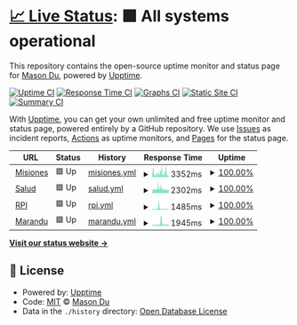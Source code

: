 # [📈 Live Status](https://demo.upptime.js.org): <!--live status--> **🟩 All systems operational**

This repository contains the open-source uptime monitor and status page for [Mason Du](masondu.com), powered by [Upptime](https://github.com/upptime/upptime).

[![Uptime CI](https://github.com/mdu/mdu-github-glb-monitor-01/workflows/Uptime%20CI/badge.svg)](https://github.com/mdu/mdu-github-glb-monitor-01/actions?query=workflow%3A%22Uptime+CI%22)
[![Response Time CI](https://github.com/mdu/mdu-github-glb-monitor-01/workflows/Response%20Time%20CI/badge.svg)](https://github.com/mdu/mdu-github-glb-monitor-01/actions?query=workflow%3A%22Response+Time+CI%22)
[![Graphs CI](https://github.com/mdu/mdu-github-glb-monitor-01/workflows/Graphs%20CI/badge.svg)](https://github.com/mdu/mdu-github-glb-monitor-01/actions?query=workflow%3A%22Graphs+CI%22)
[![Static Site CI](https://github.com/mdu/mdu-github-glb-monitor-01/workflows/Static%20Site%20CI/badge.svg)](https://github.com/mdu/mdu-github-glb-monitor-01/actions?query=workflow%3A%22Static+Site+CI%22)
[![Summary CI](https://github.com/mdu/mdu-github-glb-monitor-01/workflows/Summary%20CI/badge.svg)](https://github.com/mdu/mdu-github-glb-monitor-01/actions?query=workflow%3A%22Summary+CI%22)

With [Upptime](https://upptime.js.org), you can get your own unlimited and free uptime monitor and status page, powered entirely by a GitHub repository. We use [Issues](https://github.com/mdu/mdu-github-glb-monitor-01/issues) as incident reports, [Actions](https://github.com/mdu/mdu-github-glb-monitor-01/actions) as uptime monitors, and [Pages](https://demo.upptime.js.org) for the status page.

<!--start: status pages-->
<!-- This summary is generated by Upptime (https://github.com/upptime/upptime) -->
<!-- Do not edit this manually, your changes will be overwritten -->
<!-- prettier-ignore -->
| URL | Status | History | Response Time | Uptime |
| --- | ------ | ------- | ------------- | ------ |
| <img alt="" src="https://favicons.githubusercontent.com/misiones.gob.ar" height="13"> [Misiones](https://misiones.gob.ar) | 🟩 Up | [misiones.yml](https://github.com/facundomdu/mdu-github-glb-monitor-01/commits/HEAD/history/misiones.yml) | <details><summary><img alt="Response time graph" src="./graphs/misiones/response-time-week.png" height="20"> 3352ms</summary><br><a href="https://mdu.github.io/mdu-github-glb-monitor-01/history/misiones"><img alt="Response time 3352" src="https://img.shields.io/endpoint?url=https%3A%2F%2Fraw.githubusercontent.com%2Ffacundomdu%2Fmdu-github-glb-monitor-01%2FHEAD%2Fapi%2Fmisiones%2Fresponse-time.json"></a><br><a href="https://mdu.github.io/mdu-github-glb-monitor-01/history/misiones"><img alt="24-hour response time 3352" src="https://img.shields.io/endpoint?url=https%3A%2F%2Fraw.githubusercontent.com%2Ffacundomdu%2Fmdu-github-glb-monitor-01%2FHEAD%2Fapi%2Fmisiones%2Fresponse-time-day.json"></a><br><a href="https://mdu.github.io/mdu-github-glb-monitor-01/history/misiones"><img alt="7-day response time 3352" src="https://img.shields.io/endpoint?url=https%3A%2F%2Fraw.githubusercontent.com%2Ffacundomdu%2Fmdu-github-glb-monitor-01%2FHEAD%2Fapi%2Fmisiones%2Fresponse-time-week.json"></a><br><a href="https://mdu.github.io/mdu-github-glb-monitor-01/history/misiones"><img alt="30-day response time 3352" src="https://img.shields.io/endpoint?url=https%3A%2F%2Fraw.githubusercontent.com%2Ffacundomdu%2Fmdu-github-glb-monitor-01%2FHEAD%2Fapi%2Fmisiones%2Fresponse-time-month.json"></a><br><a href="https://mdu.github.io/mdu-github-glb-monitor-01/history/misiones"><img alt="1-year response time 3352" src="https://img.shields.io/endpoint?url=https%3A%2F%2Fraw.githubusercontent.com%2Ffacundomdu%2Fmdu-github-glb-monitor-01%2FHEAD%2Fapi%2Fmisiones%2Fresponse-time-year.json"></a></details> | <details><summary><a href="https://mdu.github.io/mdu-github-glb-monitor-01/history/misiones">100.00%</a></summary><a href="https://mdu.github.io/mdu-github-glb-monitor-01/history/misiones"><img alt="All-time uptime 100.00%" src="https://img.shields.io/endpoint?url=https%3A%2F%2Fraw.githubusercontent.com%2Ffacundomdu%2Fmdu-github-glb-monitor-01%2FHEAD%2Fapi%2Fmisiones%2Fuptime.json"></a><br><a href="https://mdu.github.io/mdu-github-glb-monitor-01/history/misiones"><img alt="24-hour uptime 100.00%" src="https://img.shields.io/endpoint?url=https%3A%2F%2Fraw.githubusercontent.com%2Ffacundomdu%2Fmdu-github-glb-monitor-01%2FHEAD%2Fapi%2Fmisiones%2Fuptime-day.json"></a><br><a href="https://mdu.github.io/mdu-github-glb-monitor-01/history/misiones"><img alt="7-day uptime 100.00%" src="https://img.shields.io/endpoint?url=https%3A%2F%2Fraw.githubusercontent.com%2Ffacundomdu%2Fmdu-github-glb-monitor-01%2FHEAD%2Fapi%2Fmisiones%2Fuptime-week.json"></a><br><a href="https://mdu.github.io/mdu-github-glb-monitor-01/history/misiones"><img alt="30-day uptime 100.00%" src="https://img.shields.io/endpoint?url=https%3A%2F%2Fraw.githubusercontent.com%2Ffacundomdu%2Fmdu-github-glb-monitor-01%2FHEAD%2Fapi%2Fmisiones%2Fuptime-month.json"></a><br><a href="https://mdu.github.io/mdu-github-glb-monitor-01/history/misiones"><img alt="1-year uptime 100.00%" src="https://img.shields.io/endpoint?url=https%3A%2F%2Fraw.githubusercontent.com%2Ffacundomdu%2Fmdu-github-glb-monitor-01%2FHEAD%2Fapi%2Fmisiones%2Fuptime-year.json"></a></details>
| <img alt="" src="https://favicons.githubusercontent.com/salud.misiones.gob.ar" height="13"> [Salud](https://salud.misiones.gob.ar) | 🟩 Up | [salud.yml](https://github.com/facundomdu/mdu-github-glb-monitor-01/commits/HEAD/history/salud.yml) | <details><summary><img alt="Response time graph" src="./graphs/salud/response-time-week.png" height="20"> 2302ms</summary><br><a href="https://mdu.github.io/mdu-github-glb-monitor-01/history/salud"><img alt="Response time 2302" src="https://img.shields.io/endpoint?url=https%3A%2F%2Fraw.githubusercontent.com%2Ffacundomdu%2Fmdu-github-glb-monitor-01%2FHEAD%2Fapi%2Fsalud%2Fresponse-time.json"></a><br><a href="https://mdu.github.io/mdu-github-glb-monitor-01/history/salud"><img alt="24-hour response time 2302" src="https://img.shields.io/endpoint?url=https%3A%2F%2Fraw.githubusercontent.com%2Ffacundomdu%2Fmdu-github-glb-monitor-01%2FHEAD%2Fapi%2Fsalud%2Fresponse-time-day.json"></a><br><a href="https://mdu.github.io/mdu-github-glb-monitor-01/history/salud"><img alt="7-day response time 2302" src="https://img.shields.io/endpoint?url=https%3A%2F%2Fraw.githubusercontent.com%2Ffacundomdu%2Fmdu-github-glb-monitor-01%2FHEAD%2Fapi%2Fsalud%2Fresponse-time-week.json"></a><br><a href="https://mdu.github.io/mdu-github-glb-monitor-01/history/salud"><img alt="30-day response time 2302" src="https://img.shields.io/endpoint?url=https%3A%2F%2Fraw.githubusercontent.com%2Ffacundomdu%2Fmdu-github-glb-monitor-01%2FHEAD%2Fapi%2Fsalud%2Fresponse-time-month.json"></a><br><a href="https://mdu.github.io/mdu-github-glb-monitor-01/history/salud"><img alt="1-year response time 2302" src="https://img.shields.io/endpoint?url=https%3A%2F%2Fraw.githubusercontent.com%2Ffacundomdu%2Fmdu-github-glb-monitor-01%2FHEAD%2Fapi%2Fsalud%2Fresponse-time-year.json"></a></details> | <details><summary><a href="https://mdu.github.io/mdu-github-glb-monitor-01/history/salud">100.00%</a></summary><a href="https://mdu.github.io/mdu-github-glb-monitor-01/history/salud"><img alt="All-time uptime 100.00%" src="https://img.shields.io/endpoint?url=https%3A%2F%2Fraw.githubusercontent.com%2Ffacundomdu%2Fmdu-github-glb-monitor-01%2FHEAD%2Fapi%2Fsalud%2Fuptime.json"></a><br><a href="https://mdu.github.io/mdu-github-glb-monitor-01/history/salud"><img alt="24-hour uptime 100.00%" src="https://img.shields.io/endpoint?url=https%3A%2F%2Fraw.githubusercontent.com%2Ffacundomdu%2Fmdu-github-glb-monitor-01%2FHEAD%2Fapi%2Fsalud%2Fuptime-day.json"></a><br><a href="https://mdu.github.io/mdu-github-glb-monitor-01/history/salud"><img alt="7-day uptime 100.00%" src="https://img.shields.io/endpoint?url=https%3A%2F%2Fraw.githubusercontent.com%2Ffacundomdu%2Fmdu-github-glb-monitor-01%2FHEAD%2Fapi%2Fsalud%2Fuptime-week.json"></a><br><a href="https://mdu.github.io/mdu-github-glb-monitor-01/history/salud"><img alt="30-day uptime 100.00%" src="https://img.shields.io/endpoint?url=https%3A%2F%2Fraw.githubusercontent.com%2Ffacundomdu%2Fmdu-github-glb-monitor-01%2FHEAD%2Fapi%2Fsalud%2Fuptime-month.json"></a><br><a href="https://mdu.github.io/mdu-github-glb-monitor-01/history/salud"><img alt="1-year uptime 100.00%" src="https://img.shields.io/endpoint?url=https%3A%2F%2Fraw.githubusercontent.com%2Ffacundomdu%2Fmdu-github-glb-monitor-01%2FHEAD%2Fapi%2Fsalud%2Fuptime-year.json"></a></details>
| <img alt="" src="https://favicons.githubusercontent.com/rpi.misiones.gob.ar" height="13"> [RPI](https://rpi.misiones.gob.ar) | 🟩 Up | [rpi.yml](https://github.com/facundomdu/mdu-github-glb-monitor-01/commits/HEAD/history/rpi.yml) | <details><summary><img alt="Response time graph" src="./graphs/rpi/response-time-week.png" height="20"> 1485ms</summary><br><a href="https://mdu.github.io/mdu-github-glb-monitor-01/history/rpi"><img alt="Response time 1485" src="https://img.shields.io/endpoint?url=https%3A%2F%2Fraw.githubusercontent.com%2Ffacundomdu%2Fmdu-github-glb-monitor-01%2FHEAD%2Fapi%2Frpi%2Fresponse-time.json"></a><br><a href="https://mdu.github.io/mdu-github-glb-monitor-01/history/rpi"><img alt="24-hour response time 1485" src="https://img.shields.io/endpoint?url=https%3A%2F%2Fraw.githubusercontent.com%2Ffacundomdu%2Fmdu-github-glb-monitor-01%2FHEAD%2Fapi%2Frpi%2Fresponse-time-day.json"></a><br><a href="https://mdu.github.io/mdu-github-glb-monitor-01/history/rpi"><img alt="7-day response time 1485" src="https://img.shields.io/endpoint?url=https%3A%2F%2Fraw.githubusercontent.com%2Ffacundomdu%2Fmdu-github-glb-monitor-01%2FHEAD%2Fapi%2Frpi%2Fresponse-time-week.json"></a><br><a href="https://mdu.github.io/mdu-github-glb-monitor-01/history/rpi"><img alt="30-day response time 1485" src="https://img.shields.io/endpoint?url=https%3A%2F%2Fraw.githubusercontent.com%2Ffacundomdu%2Fmdu-github-glb-monitor-01%2FHEAD%2Fapi%2Frpi%2Fresponse-time-month.json"></a><br><a href="https://mdu.github.io/mdu-github-glb-monitor-01/history/rpi"><img alt="1-year response time 1485" src="https://img.shields.io/endpoint?url=https%3A%2F%2Fraw.githubusercontent.com%2Ffacundomdu%2Fmdu-github-glb-monitor-01%2FHEAD%2Fapi%2Frpi%2Fresponse-time-year.json"></a></details> | <details><summary><a href="https://mdu.github.io/mdu-github-glb-monitor-01/history/rpi">100.00%</a></summary><a href="https://mdu.github.io/mdu-github-glb-monitor-01/history/rpi"><img alt="All-time uptime 100.00%" src="https://img.shields.io/endpoint?url=https%3A%2F%2Fraw.githubusercontent.com%2Ffacundomdu%2Fmdu-github-glb-monitor-01%2FHEAD%2Fapi%2Frpi%2Fuptime.json"></a><br><a href="https://mdu.github.io/mdu-github-glb-monitor-01/history/rpi"><img alt="24-hour uptime 100.00%" src="https://img.shields.io/endpoint?url=https%3A%2F%2Fraw.githubusercontent.com%2Ffacundomdu%2Fmdu-github-glb-monitor-01%2FHEAD%2Fapi%2Frpi%2Fuptime-day.json"></a><br><a href="https://mdu.github.io/mdu-github-glb-monitor-01/history/rpi"><img alt="7-day uptime 100.00%" src="https://img.shields.io/endpoint?url=https%3A%2F%2Fraw.githubusercontent.com%2Ffacundomdu%2Fmdu-github-glb-monitor-01%2FHEAD%2Fapi%2Frpi%2Fuptime-week.json"></a><br><a href="https://mdu.github.io/mdu-github-glb-monitor-01/history/rpi"><img alt="30-day uptime 100.00%" src="https://img.shields.io/endpoint?url=https%3A%2F%2Fraw.githubusercontent.com%2Ffacundomdu%2Fmdu-github-glb-monitor-01%2FHEAD%2Fapi%2Frpi%2Fuptime-month.json"></a><br><a href="https://mdu.github.io/mdu-github-glb-monitor-01/history/rpi"><img alt="1-year uptime 100.00%" src="https://img.shields.io/endpoint?url=https%3A%2F%2Fraw.githubusercontent.com%2Ffacundomdu%2Fmdu-github-glb-monitor-01%2FHEAD%2Fapi%2Frpi%2Fuptime-year.json"></a></details>
| <img alt="" src="https://favicons.githubusercontent.com/marandu.com.ar" height="13"> [Marandu](https://marandu.com.ar) | 🟩 Up | [marandu.yml](https://github.com/facundomdu/mdu-github-glb-monitor-01/commits/HEAD/history/marandu.yml) | <details><summary><img alt="Response time graph" src="./graphs/marandu/response-time-week.png" height="20"> 1945ms</summary><br><a href="https://mdu.github.io/mdu-github-glb-monitor-01/history/marandu"><img alt="Response time 1945" src="https://img.shields.io/endpoint?url=https%3A%2F%2Fraw.githubusercontent.com%2Ffacundomdu%2Fmdu-github-glb-monitor-01%2FHEAD%2Fapi%2Fmarandu%2Fresponse-time.json"></a><br><a href="https://mdu.github.io/mdu-github-glb-monitor-01/history/marandu"><img alt="24-hour response time 1945" src="https://img.shields.io/endpoint?url=https%3A%2F%2Fraw.githubusercontent.com%2Ffacundomdu%2Fmdu-github-glb-monitor-01%2FHEAD%2Fapi%2Fmarandu%2Fresponse-time-day.json"></a><br><a href="https://mdu.github.io/mdu-github-glb-monitor-01/history/marandu"><img alt="7-day response time 1945" src="https://img.shields.io/endpoint?url=https%3A%2F%2Fraw.githubusercontent.com%2Ffacundomdu%2Fmdu-github-glb-monitor-01%2FHEAD%2Fapi%2Fmarandu%2Fresponse-time-week.json"></a><br><a href="https://mdu.github.io/mdu-github-glb-monitor-01/history/marandu"><img alt="30-day response time 1945" src="https://img.shields.io/endpoint?url=https%3A%2F%2Fraw.githubusercontent.com%2Ffacundomdu%2Fmdu-github-glb-monitor-01%2FHEAD%2Fapi%2Fmarandu%2Fresponse-time-month.json"></a><br><a href="https://mdu.github.io/mdu-github-glb-monitor-01/history/marandu"><img alt="1-year response time 1945" src="https://img.shields.io/endpoint?url=https%3A%2F%2Fraw.githubusercontent.com%2Ffacundomdu%2Fmdu-github-glb-monitor-01%2FHEAD%2Fapi%2Fmarandu%2Fresponse-time-year.json"></a></details> | <details><summary><a href="https://mdu.github.io/mdu-github-glb-monitor-01/history/marandu">100.00%</a></summary><a href="https://mdu.github.io/mdu-github-glb-monitor-01/history/marandu"><img alt="All-time uptime 100.00%" src="https://img.shields.io/endpoint?url=https%3A%2F%2Fraw.githubusercontent.com%2Ffacundomdu%2Fmdu-github-glb-monitor-01%2FHEAD%2Fapi%2Fmarandu%2Fuptime.json"></a><br><a href="https://mdu.github.io/mdu-github-glb-monitor-01/history/marandu"><img alt="24-hour uptime 100.00%" src="https://img.shields.io/endpoint?url=https%3A%2F%2Fraw.githubusercontent.com%2Ffacundomdu%2Fmdu-github-glb-monitor-01%2FHEAD%2Fapi%2Fmarandu%2Fuptime-day.json"></a><br><a href="https://mdu.github.io/mdu-github-glb-monitor-01/history/marandu"><img alt="7-day uptime 100.00%" src="https://img.shields.io/endpoint?url=https%3A%2F%2Fraw.githubusercontent.com%2Ffacundomdu%2Fmdu-github-glb-monitor-01%2FHEAD%2Fapi%2Fmarandu%2Fuptime-week.json"></a><br><a href="https://mdu.github.io/mdu-github-glb-monitor-01/history/marandu"><img alt="30-day uptime 100.00%" src="https://img.shields.io/endpoint?url=https%3A%2F%2Fraw.githubusercontent.com%2Ffacundomdu%2Fmdu-github-glb-monitor-01%2FHEAD%2Fapi%2Fmarandu%2Fuptime-month.json"></a><br><a href="https://mdu.github.io/mdu-github-glb-monitor-01/history/marandu"><img alt="1-year uptime 100.00%" src="https://img.shields.io/endpoint?url=https%3A%2F%2Fraw.githubusercontent.com%2Ffacundomdu%2Fmdu-github-glb-monitor-01%2FHEAD%2Fapi%2Fmarandu%2Fuptime-year.json"></a></details>

<!--end: status pages-->

[**Visit our status website →**](https://demo.upptime.js.org)

## 📄 License

- Powered by: [Upptime](https://github.com/upptime/upptime)
- Code: [MIT](./LICENSE) © [Mason Du](masondu.com)
- Data in the `./history` directory: [Open Database License](https://opendatacommons.org/licenses/odbl/1-0/)
